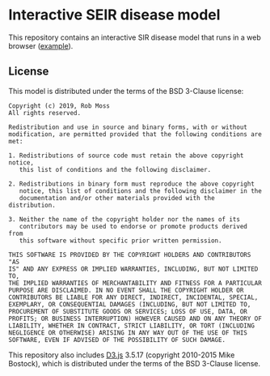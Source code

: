 # Interactive SEIR disease model

This repository contains an interactive SIR disease model that runs in a web
browser ([example](http://mathmodelling.sph.unimelb.edu.au/~rgm/sir-demo/)).

## License

This model is distributed under the terms of the BSD 3-Clause license:

    Copyright (c) 2019, Rob Moss
    All rights reserved.

    Redistribution and use in source and binary forms, with or without
    modification, are permitted provided that the following conditions are
    met:

    1. Redistributions of source code must retain the above copyright notice,
       this list of conditions and the following disclaimer.

    2. Redistributions in binary form must reproduce the above copyright
       notice, this list of conditions and the following disclaimer in the
       documentation and/or other materials provided with the distribution.

    3. Neither the name of the copyright holder nor the names of its
       contributors may be used to endorse or promote products derived from
       this software without specific prior written permission.

    THIS SOFTWARE IS PROVIDED BY THE COPYRIGHT HOLDERS AND CONTRIBUTORS "AS
    IS" AND ANY EXPRESS OR IMPLIED WARRANTIES, INCLUDING, BUT NOT LIMITED TO,
    THE IMPLIED WARRANTIES OF MERCHANTABILITY AND FITNESS FOR A PARTICULAR
    PURPOSE ARE DISCLAIMED. IN NO EVENT SHALL THE COPYRIGHT HOLDER OR
    CONTRIBUTORS BE LIABLE FOR ANY DIRECT, INDIRECT, INCIDENTAL, SPECIAL,
    EXEMPLARY, OR CONSEQUENTIAL DAMAGES (INCLUDING, BUT NOT LIMITED TO,
    PROCUREMENT OF SUBSTITUTE GOODS OR SERVICES; LOSS OF USE, DATA, OR
    PROFITS; OR BUSINESS INTERRUPTION) HOWEVER CAUSED AND ON ANY THEORY OF
    LIABILITY, WHETHER IN CONTRACT, STRICT LIABILITY, OR TORT (INCLUDING
    NEGLIGENCE OR OTHERWISE) ARISING IN ANY WAY OUT OF THE USE OF THIS
    SOFTWARE, EVEN IF ADVISED OF THE POSSIBILITY OF SUCH DAMAGE.

This repository also includes [D3.js](https://d3js.org/) 3.5.17 (copyright
2010-2015 Mike Bostock), which is distributed under the terms of the BSD
3-Clause license.
